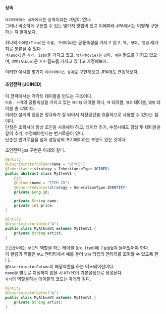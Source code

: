 #### 상속
`데이터베이스 설계`에서는 상속이라는 개념이 없다.  
그러나 비슷하게 구현할 수 있는 몇가지 방법이 있고 이에따라 JPA에서는 어떻게 구현하는 지 알아보자.  

하나의 `아이템(Item)`은 `이름, 가격`이라는 공통속성을 가지고 있고, `책, 영화, 앨범` 세가지로 분류될 수 있다.    
`책(Book)`은 `작가, isbn`을 가지고 있고, `영화(Movie)`는 `감독, 배우` 필드를 가지고 있으며, `앨범(Album)`은 `가수` 필드를 가지고 있다고 가정해보자.  

이러한 예시를 몇가지 `데이터베이스 설계`로 구현해보고 JPA에도 연동해보자.  



#### 조인전략 (JOINED)
이 전략에서는 각각의 테이블을 만드는 구조이다.  
`이름, 가격`의 공통속성을 가지고 있는 `아이템` 테이블 하나, `책` 테이블, `영화` 테이블, `앨범` 테이블 총 `4`개이다.  
이러한 설계의 장점은 정규화가 잘 되어서 저장공간을 효율적으로 사용할 수 있다는 점이다.  
단점은 조회시에 항상 조인을 사용해야 하고, 데이터 추가, 수정시에도 항상 두 테이블을 같이 추가, 수정해야한다는 번거로움이 있다.  
단순한 번거로움을 넘어 성능상의 포기해야하는 부분도 있는 것이다.  

조인전략 jpa 구현은 아래와 같다.

~~~java
@Entity
@DiscriminatorColumn(name = "DTYPE")
@Inheritance(strategy = InheritanceType.JOINED)
public abstract class MyItemV1 {
    @Id
    @Column(name = "ITEM_ID")
    @GeneratedValue(strategy = GenerationType.IDENTITY)
    private Long id;

    private String name;
    private int price;
}

@Entity
@DiscriminatorValue("A")
public class MyAlbumV1 extends MyItemV1 {
    private String artist;
}
~~~

`조인전략`에는 `부모`의 역할을 하는 테이블 (ex. `Item`)에 `구분컬럼`이 들어있어야 한다.  
이 컬럼의 역할은 `부모` 엔티티에서 예를 들어 `영화` 타입의 엔티티를 조회할 수 있도록 한다.    
`@DiscriminatorColumn`이 해당역할을 하는 어노테이션이다.  
`name`을 별도로 지정하지 않을 시 `DTYPE`이 기본설정으로 생성된다.  
`자식`의 역할을하는 테이블의 코드는 아래와 같다.

~~~java
@Entity
@DiscriminatorValue("A")
public class MyAlbumV1 extends MyItemV1 {
    private String artist;
}
~~~